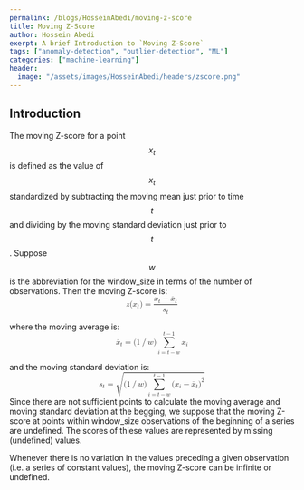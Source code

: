 ```yaml
---
permalink: /blogs/HosseinAbedi/moving-z-score
title: Moving Z-Score
author: Hossein Abedi
exerpt: A brief Introduction to `Moving Z-Score`
tags: ["anomaly-detection", "outlier-detection", "ML"]
categories: ["machine-learning"]
header:
  image: "/assets/images/HosseinAbedi/headers/zscore.png"
---
```




## Introduction

The moving Z-score for a point $$x_t$$
is defined as the value of $$x_t$$
standardized by subtracting the moving mean just prior to time $$t$$
and dividing by the moving standard deviation just prior to $$t$$.
Suppose $$w$$
is the abbreviation for the window_size in terms of the number of observations. Then the moving Z-score is:
<math xmlns="http://www.w3.org/1998/Math/MathML" display="block">
  <mi>z</mi>
  <mo stretchy="false">(</mo>
  <msub>
    <mi>x</mi>
    <mi>t</mi>
  </msub>
  <mo stretchy="false">)</mo>
  <mo>=</mo>
  <mfrac>
    <mrow>
      <msub>
        <mi>x</mi>
        <mi>t</mi>
      </msub>
      <mo>&#x2212;<!-- − --></mo>
      <msub>
        <mrow class="MJX-TeXAtom-ORD">
          <mover>
            <mi>x</mi>
            <mo stretchy="false">&#x00AF;<!-- ¯ --></mo>
          </mover>
        </mrow>
        <mi>t</mi>
      </msub>
    </mrow>
    <msub>
      <mi>s</mi>
      <mi>t</mi>
    </msub>
  </mfrac>
</math>

where the moving average is:
<math xmlns="http://www.w3.org/1998/Math/MathML" display="block">
  <msub>
    <mrow class="MJX-TeXAtom-ORD">
      <mover>
        <mi>x</mi>
        <mo stretchy="false">&#x00AF;<!-- ¯ --></mo>
      </mover>
    </mrow>
    <mi>t</mi>
  </msub>
  <mo>=</mo>
  <mo stretchy="false">(</mo>
  <mn>1</mn>
  <mrow class="MJX-TeXAtom-ORD">
    <mo>/</mo>
  </mrow>
  <mi>w</mi>
  <mo stretchy="false">)</mo>
  <munderover>
    <mo>&#x2211;<!-- ∑ --></mo>
    <mrow class="MJX-TeXAtom-ORD">
      <mi>i</mi>
      <mo>=</mo>
      <mi>t</mi>
      <mo>&#x2212;<!-- − --></mo>
      <mi>w</mi>
    </mrow>
    <mrow class="MJX-TeXAtom-ORD">
      <mi>t</mi>
      <mo>&#x2212;<!-- − --></mo>
      <mn>1</mn>
    </mrow>
  </munderover>
  <msub>
    <mi>x</mi>
    <mi>i</mi>
  </msub>
</math>

and the moving standard deviation is:
<math xmlns="http://www.w3.org/1998/Math/MathML" display="block">
  <msub>
    <mi>s</mi>
    <mi>t</mi>
  </msub>
  <mo>=</mo>
  <msqrt>
    <mo stretchy="false">(</mo>
    <mn>1</mn>
    <mrow class="MJX-TeXAtom-ORD">
      <mo>/</mo>
    </mrow>
    <mi>w</mi>
    <mo stretchy="false">)</mo>
    <munderover>
      <mo>&#x2211;<!-- ∑ --></mo>
      <mrow class="MJX-TeXAtom-ORD">
        <mi>i</mi>
        <mo>=</mo>
        <mi>t</mi>
        <mo>&#x2212;<!-- − --></mo>
        <mi>w</mi>
      </mrow>
      <mrow class="MJX-TeXAtom-ORD">
        <mi>t</mi>
        <mo>&#x2212;<!-- − --></mo>
        <mn>1</mn>
      </mrow>
    </munderover>
    <mo stretchy="false">(</mo>
    <msub>
      <mi>x</mi>
      <mi>i</mi>
    </msub>
    <mo>&#x2212;<!-- − --></mo>
    <msub>
      <mrow class="MJX-TeXAtom-ORD">
        <mover>
          <mi>x</mi>
          <mo stretchy="false">&#x00AF;<!-- ¯ --></mo>
        </mover>
      </mrow>
      <mi>t</mi>
    </msub>
    <msup>
      <mo stretchy="false">)</mo>
      <mn>2</mn>
    </msup>
  </msqrt>
</math>
 Since there are not sufficient points to calculate the moving average and moving standard deviation at the begging, we suppose that  the moving Z-score at points within window_size observations of the beginning of a series are undefined. The scores of thiese values are represented by missing (undefined) values.

Whenever there is no variation in the values preceding a given observation (i.e. a series of constant values), the moving Z-score can be infinite or undefined. 





